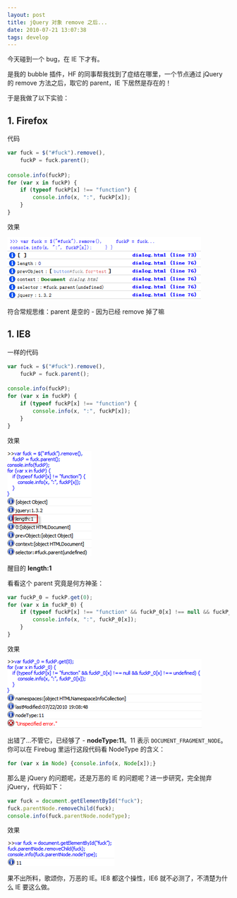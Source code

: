 ```yaml
---
layout: post
title: jQuery 对象 remove 之后...
date: 2010-07-21 13:07:38
tags: develop
---
```


今天碰到一个 bug，在 IE 下才有。

是我的 bubble 插件，HF 的同事帮我找到了症结在哪里，一个节点通过 jQuery 的 remove 方法之后，取它的 parent，IE 下居然是存在的！

于是我做了以下实验：

## 1. Firefox

代码

```js
var fuck = $("#fuck").remove(),
    fuckP = fuck.parent();

console.info(fuckP);
for (var x in fuckP) {
    if (typeof fuckP[x] !== "function") {
        console.info(x, ":", fuckP[x]);
    }
}
```

效果

![](/images/posts/jquery_remove_parent_ff.png)

符合常规思维：parent 是空的 - 因为已经 remove 掉了嘛

## 1. IE8

一样的代码

```js
var fuck = $("#fuck").remove(),
    fuckP = fuck.parent();

console.info(fuckP);
for (var x in fuckP) {
    if (typeof fuckP[x] !== "function") {
        console.info(x, ":", fuckP[x]);
    }
}
```

效果

![](/images/posts/jquery_remove_parent_ie8.png)

醒目的 **length:1**

看看这个 parent 究竟是何方神圣：

```js
var fuckP_0 = fuckP.get(0);
for (var x in fuckP_0) {
    if (typeof fuckP[x] !== "function" && fuckP_0[x] !== null && fuckP_0[x] !== undefined) {
        console.info(x, ":", fuckP_0[x]);
    }
}
```

效果

![](/images/posts/jquery_remove_parent_ie8_parent.png)

出错了...不管它，已经够了 - **nodeType:11**。11 表示 `DOCUMENT_FRAGMENT_NODE`。你可以在 Firebug 里运行这段代码看 NodeType 的含义：

```js
for (var x in Node) {console.info(x, Node[x]);}
```

那么是 jQuery 的问题呢，还是万恶的 IE 的问题呢？进一步研究，完全抛弃 jQuery，代码如下：

```js
var fuck = document.getElementById("fuck");
fuck.parentNode.removeChild(fuck);
console.info(fuck.parentNode.nodeType);
```

效果

![](/images/posts/jquery_remove_parent_ie8_reason.png)

果不出所料，歌颂你，万恶的 IE。IE8 都这个操性，IE6 就不必测了，不清楚为什么 IE 要这么做。